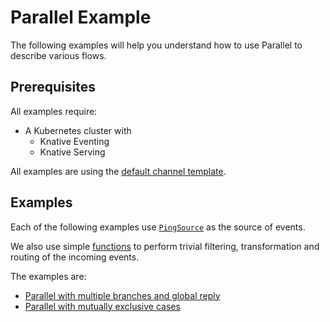 # Parallel Example

The following examples will help you understand how to use Parallel to describe
various flows.

## Prerequisites

All examples require:

- A Kubernetes cluster with
  - Knative Eventing
  - Knative Serving

All examples are using the
[default channel template](../../channels/create-default-channel).

## Examples

Each of the following examples use
[`PingSource`](../../sources/ping-source/) as the source of events.

We also use simple
[functions](https://github.com/lionelvillard/knative-functions) to perform
trivial filtering, transformation and routing of the incoming events.

The examples are:

- [Parallel with multiple branches and global reply](multiple-branches/)
- [Parallel with mutually exclusive cases](mutual-exclusivity/)
